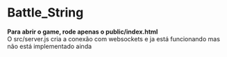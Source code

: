 # Battle_String

<b> Para abrir o game, rode apenas o public/index.html </b> <br>
O src/server.js cria a conexão com websockets e ja está funcionando mas não está implementado ainda
